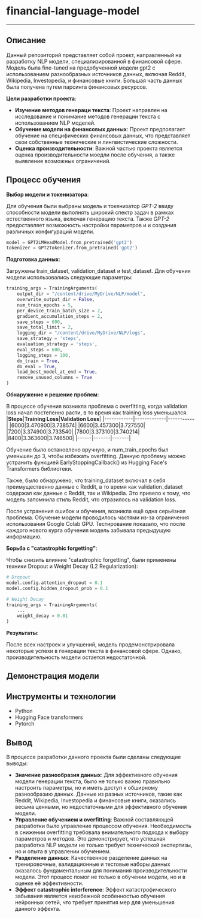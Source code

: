 # financial-language-model
___
## Описание
Данный репозиторий представляет собой проект, направленный на разработку NLP модели, специализированной в финансовой сфере. Модель была fine-tuned на предобученной модели gpt2 с использованием разнообразных источников данных, включая Reddit, Wikipedia, Investopedia, и финансовые книги. Большая часть данных была получена путем парсинга финансовых ресурсов.

__Цели разработки проекта__:
* __Изучение методов генераци текста__: Проект направлен на исследование и понимание методов генерации текста с использованием NLP моделей.
* __Обучение модели на финансовых данных__: Проект предполагает обучение на специфических финансовых данных, что представляет свои собственные технические и лингвистические сложности.
* __Оценка производительности__: Важной частью проекта является оценка производительности моедли после обучения, а также выявление возможных ограничений.
## Процесс обучения
__Выбор модели и токенизатора__:

Для обучения были выбраны модель и токенизатор _GPT-2_ ввиду способности модели выполнять широкий спектр задач в рамках естественного языка, включая генерацию текста. Также _GPT-2_ предоставляет возможность настройки параметров и и создания различных конфигураций модели.
```Python
model = GPT2LMHeadModel.from_pretrained('gpt2')
tokenizer = GPT2Tokenizer.from_pretrained('gpt2')
```
__Подготовка данных__:

Загружены train_dataset, validation_dataset и test_dataset. Для обучения модели использовались следующие параметры:
```Python
training_args = TrainingArguments(
    output_dir = "/content/drive/MyDrive/NLP/model",
    overwrite_output_dir = False,
    num_train_epochs = 5,
    per_device_train_batch_size = 2,
    gradient_accumulation_steps = 2,
    save_steps = 600,
    save_total_limit = 2,
    logging_dir = "/content/drive/MyDrive/NLP/logs",
    save_strategy = 'steps',
    evaluation_strategy = 'steps',
    eval_steps = 600,
    logging_steps = 100,
    do_train = True,
    do_eval = True,
    load_best_model_at_end = True,
    remove_unused_columns = True
)
```
__Обнаружение и решение проблем__:

В процессе обучения возникла проблема с overfitting, когда validation loss начал постепенно расти, в то время как training loss уменьшался. 
|__Steps__|__Training Loss__|__Validation Loss__|
|------------|-------------|-----------|
|6000|3.470900|3.738574|
|6600|3.457300|3.727550|
|7200|3.374900|3.733540|
|7800|3.373100|3.740214|
|8400|3.363600|3.746500|
|------|-------|-------|

Обучение было остановлено вручную, и num_train_epochs был уменьшен до 3, чтобы избежать overfitting. Данную проблему можно устранить функцией EarlyStoppingCallback() из Hugging Face's Transformers библиотеки.

Также, было обнаружено, что training_dataset включал в себя преимущественно данные с Reddit, в то время как validation_dataset содержал как данные с Reddit, так и Wikipedia. Это привело к тому, что модель запомнила стиль Reddit, что отразилось на validation loss.

После устранения ошибок и обучения, возникла ещё одна серьёзная проблема. Обучение модели проводилось частями из-за ограничения использования Google Colab GPU. Тестирование показало, что после каждого нового курга обучения модель забывала предыдущую информацию.

__Борьба с "catastrophic forgetting"__:

Чтобы снизить влияние "catastrophic forgetting", были применены техники Dropout и Weight Decay (L2 Regularization):
```Python
# Dropout
model.config.attention_dropout = 0.1
model.config.hidden_dropout_prob = 0.1

# Weight Decay
training_args = TrainingArguments(
    ...
    weight_decay = 0.01
)
```
__Результаты__:

После всех настроек и улучшений, модель продемонстрировала некоторые успехи в генерации текста в финансовой сфере. Однако, производительность модели остается недостаточной.
## Демонстрация модели

## Инструменты и технологии
* Python
* Hugging Face transformers
* Pytorch
## Вывод
В процессе разработки данного проекта были сделаны следующие выводы:
* __Значение разнообразия данных__: Для эффективного обучения модели генерации текста, было не только важно правильно настроить параметры, но и иметь доступ к обширному разнообразию данных. Данные из разных источников, такие как Reddit, Wikipedia, Investopedia и финансовые книги, оказались весьма ценными, но недостаточными для эффективного обучения модели. 
* __Управление обучением и overfitting__: Важной составляющей разработки было управление процессом обучения. Необходимость в снижении overfitting требовала внимательного подхода к выбору параметров и методов. Это демонстрирует, что успешная разработка NLP модели не только требует технической экспертизы, но и опыта в управлении обучением.
* __Разделение данных__: Качественное разделение данных на тренировочные, валидационные и тестовые наборы данных оказалось фундаментальным для понимания производительности модели. Этот процесс помог не только в обучении модели, но и в оценке её эффективности.
* __Эффект catastrophic interference__: Эффект катастрофического забывания является неизбежной особенностью обучения нейронных сетей, что требует принятия мер для уменьшения данного эффекта.
